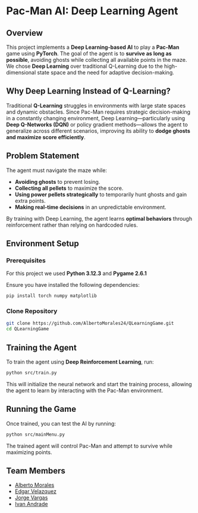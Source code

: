 # Pac-Man AI: Deep Learning Agent

## Overview
This project implements a **Deep Learning-based AI** to play a **Pac-Man** game using **PyTorch**. The goal of the agent is to **survive as long as possible**, avoiding ghosts while collecting all available points in the maze. We chose **Deep Learning** over traditional Q-Learning due to the high-dimensional state space and the need for adaptive decision-making.

## Why Deep Learning Instead of Q-Learning?
Traditional **Q-Learning** struggles in environments with large state spaces and dynamic obstacles. Since Pac-Man requires strategic decision-making in a constantly changing environment, Deep Learning—particularly using **Deep Q-Networks (DQN)** or policy gradient methods—allows the agent to generalize across different scenarios, improving its ability to **dodge ghosts and maximize score efficiently**.

## Problem Statement
The agent must navigate the maze while:
- **Avoiding ghosts** to prevent losing.
- **Collecting all pellets** to maximize the score.
- **Using power pellets strategically** to temporarily hunt ghosts and gain extra points.
- **Making real-time decisions** in an unpredictable environment.

By training with Deep Learning, the agent learns **optimal behaviors** through reinforcement rather than relying on hardcoded rules.

## Environment Setup
### Prerequisites

For this project we used **Python 3.12.3** and **Pygame 2.6.1**

Ensure you have installed the following dependencies:
```sh
pip install torch numpy matplotlib
```

### Clone Repository
```sh
git clone https://github.com/AlbertoMorales24/QLearningGame.git
cd QLearningGame
```

## Training the Agent
To train the agent using **Deep Reinforcement Learning**, run:
```sh
python src/train.py
```
This will initialize the neural network and start the training process, allowing the agent to learn by interacting with the Pac-Man environment.

## Running the Game
Once trained, you can test the AI by running:
```sh
python src/mainMenu.py
```
The trained agent will control Pac-Man and attempt to survive while maximizing points.

## Team Members
- [Alberto Morales](https://github.com/AlbertoMorales24)
- [Edgar Velazquez](https://github.com/WeroVlz)
- [Jorge Vargas](https://github.com/Jorgepro89)
- [Ivan Andrade](https://github.com/Ivan9888)
